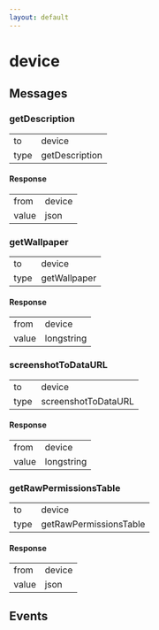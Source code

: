 ```yaml
---
layout: default
---
```


# device #

## Messages ##

### getDescription ###

<table>

<tr>
<td>to</td>
<td>device</td>
</tr>

<tr>
<td>type</td>
<td>getDescription</td>
</tr>

</table>

#### Response ####

<table>

<tr>
<td>from</td>
<td>device</td>
</tr>

<tr>
<td>value</td>
<td>json</td>
</tr>

</table>

### getWallpaper ###

<table>

<tr>
<td>to</td>
<td>device</td>
</tr>

<tr>
<td>type</td>
<td>getWallpaper</td>
</tr>

</table>

#### Response ####

<table>

<tr>
<td>from</td>
<td>device</td>
</tr>

<tr>
<td>value</td>
<td>longstring</td>
</tr>

</table>

### screenshotToDataURL ###

<table>

<tr>
<td>to</td>
<td>device</td>
</tr>

<tr>
<td>type</td>
<td>screenshotToDataURL</td>
</tr>

</table>

#### Response ####

<table>

<tr>
<td>from</td>
<td>device</td>
</tr>

<tr>
<td>value</td>
<td>longstring</td>
</tr>

</table>

### getRawPermissionsTable ###

<table>

<tr>
<td>to</td>
<td>device</td>
</tr>

<tr>
<td>type</td>
<td>getRawPermissionsTable</td>
</tr>

</table>

#### Response ####

<table>

<tr>
<td>from</td>
<td>device</td>
</tr>

<tr>
<td>value</td>
<td>json</td>
</tr>

</table>

## Events ##

